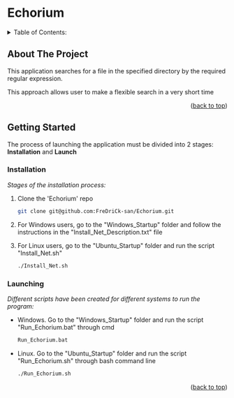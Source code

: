 # Echorium

<!-- Improved compatibility of back to top link: See: https://github.com/othneildrew/Best-README-Template/pull/73 -->
<a name="readme-top"></a>



<!-- TABLE OF CONTENTS -->
<details>
  <summary>Table of Contents:</summary>
  <ol>
    <li>
      <a href="#about-the-project">About The Project</a>
    </li>
    <li>
      <a href="#getting-started">Getting Started</a>
      <ul>
        <li><a href="#installation">Installation</a></li>
        <li><a href="#launching">Launching</a></li>
      </ul>
    </li>
  </ol>
</details>



<!-- ABOUT THE PROJECT -->
## About The Project

This application searches for a file in the specified directory by the required regular expression.

This approach allows user to make a flexible search in a very short time

<p align="right">(<a href="#readme-top">back to top</a>)</p>



<!-- GETTING STARTED -->
## Getting Started

The process of launching the application must be divided into 2 stages: **Installation** and **Launch**

### Installation

_Stages of the installation process:_

1. Clone the 'Echorium' repo
   ```sh
   git clone git@github.com:FreDriCk-san/Echorium.git

2. For Windows users, go to the "Windows_Startup" folder and follow the instructions in the "Install_Net_Description.txt" file

3. For Linux users, go to the "Ubuntu_Startup" folder and run the script "Install_Net.sh"
   ```sh
   ./Install_Net.sh
   ```
   
### Launching

_Different scripts have been created for different systems to run the program:_

* Windows. Go to the "Windows_Startup" folder and run the script "Run_Echorium.bat" through cmd
  ```sh
  Run_Echorium.bat
  ```

* Linux. Go to the "Ubuntu_Startup" folder and run the script "Run_Echorium.sh" through bash command line
  ```sh
  ./Run_Echorium.sh
  ```
   
<p align="right">(<a href="#readme-top">back to top</a>)</p>




<!-- MARKDOWN LINKS & IMAGES -->
<!-- https://www.markdownguide.org/basic-syntax/#reference-style-links -->
[contributors-shield]: https://img.shields.io/github/contributors/othneildrew/Best-README-Template.svg?style=for-the-badge
[contributors-url]: https://github.com/othneildrew/Best-README-Template/graphs/contributors
[forks-shield]: https://img.shields.io/github/forks/othneildrew/Best-README-Template.svg?style=for-the-badge
[forks-url]: https://github.com/othneildrew/Best-README-Template/network/members
[stars-shield]: https://img.shields.io/github/stars/othneildrew/Best-README-Template.svg?style=for-the-badge
[stars-url]: https://github.com/othneildrew/Best-README-Template/stargazers
[issues-shield]: https://img.shields.io/github/issues/othneildrew/Best-README-Template.svg?style=for-the-badge
[issues-url]: https://github.com/othneildrew/Best-README-Template/issues
[license-shield]: https://img.shields.io/github/license/othneildrew/Best-README-Template.svg?style=for-the-badge
[license-url]: https://github.com/othneildrew/Best-README-Template/blob/master/LICENSE.txt
[linkedin-shield]: https://img.shields.io/badge/-LinkedIn-black.svg?style=for-the-badge&logo=linkedin&colorB=555
[linkedin-url]: https://linkedin.com/in/othneildrew
[product-screenshot]: images/screenshot.png
